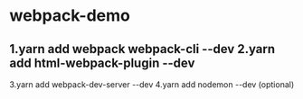 # webpack-demo
1.yarn add webpack webpack-cli --dev
2.yarn add html-webpack-plugin --dev
------------------------------------
3.yarn add webpack-dev-server --dev
4.yarn add nodemon --dev (optional)